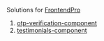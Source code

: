 Solutions for [FrontendPro](https://www.frontendpro.dev/)

1. [otp-verification-component](https://otp-verification-component.vercel.app/)
2. [testimonials-component](https://frontend-pro-solutions-glebshkut.vercel.app/)
